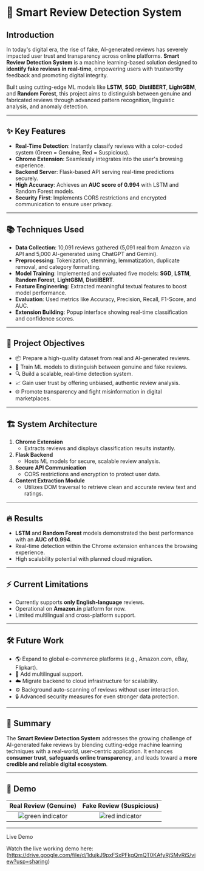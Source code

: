 # 🚀 Smart Review Detection System

## Introduction
In today's digital era, the rise of fake, AI-generated reviews has severely impacted user trust and transparency across online platforms. **Smart Review Detection System** is a machine learning-based solution designed to **identify fake reviews in real-time**, empowering users with trustworthy feedback and promoting digital integrity.

Built using cutting-edge ML models like **LSTM**, **SGD**, **DistilBERT**, **LightGBM**, and **Random Forest**, this project aims to distinguish between genuine and fabricated reviews through advanced pattern recognition, linguistic analysis, and anomaly detection.

---

## ✨ Key Features
- **Real-Time Detection**: Instantly classify reviews with a color-coded system (Green = Genuine, Red = Suspicious).
- **Chrome Extension**: Seamlessly integrates into the user's browsing experience.
- **Backend Server**: Flask-based API serving real-time predictions securely.
- **High Accuracy**: Achieves an **AUC score of 0.994** with LSTM and Random Forest models.
- **Security First**: Implements CORS restrictions and encrypted communication to ensure user privacy.

---

## 📚 Techniques Used
- **Data Collection**: 10,091 reviews gathered (5,091 real from Amazon via API and 5,000 AI-generated using ChatGPT and Gemini).
- **Preprocessing**: Tokenization, stemming, lemmatization, duplicate removal, and category formatting.
- **Model Training**: Implemented and evaluated five models: **SGD**, **LSTM**, **Random Forest**, **LightGBM**, **DistilBERT**.
- **Feature Engineering**: Extracted meaningful textual features to boost model performance.
- **Evaluation**: Used metrics like Accuracy, Precision, Recall, F1-Score, and AUC.
- **Extension Building**: Popup interface showing real-time classification and confidence scores.

---

## 🎯 Project Objectives
- 📦 Prepare a high-quality dataset from real and AI-generated reviews.
- 🧐 Train ML models to distinguish between genuine and fake reviews.
- 🔍 Build a scalable, real-time detection system.
- 📈 Gain user trust by offering unbiased, authentic review analysis.
- 🌐 Promote transparency and fight misinformation in digital marketplaces.

---

## 🏗️ System Architecture
1. **Chrome Extension**  
   - Extracts reviews and displays classification results instantly.
2. **Flask Backend**  
   - Hosts ML models for secure, scalable review analysis.
3. **Secure API Communication**  
   - CORS restrictions and encryption to protect user data.
4. **Content Extraction Module**  
   - Utilizes DOM traversal to retrieve clean and accurate review text and ratings.

---

## 🔥 Results
- **LSTM** and **Random Forest** models demonstrated the best performance with an **AUC of 0.994**.
- Real-time detection within the Chrome extension enhances the browsing experience.
- High scalability potential with planned cloud migration.

---

## ⚡ Current Limitations
- Currently supports **only English-language** reviews.
- Operational on **Amazon.in** platform for now.
- Limited multilingual and cross-platform support.

---

## 🛠️ Future Work
- 🌎 Expand to global e-commerce platforms (e.g., Amazon.com, eBay, Flipkart).
- 👤 Add multilingual support.
- ☁️ Migrate backend to cloud infrastructure for scalability.
- ⚙️ Background auto-scanning of reviews without user interaction.
- 🔒 Advanced security measures for even stronger data protection.

---

## 📝 Summary
The **Smart Review Detection System** addresses the growing challenge of AI-generated fake reviews by blending cutting-edge machine learning techniques with a real-world, user-centric application. It enhances **consumer trust**, **safeguards online transparency**, and leads toward a **more credible and reliable digital ecosystem**.

---

## 📸 Demo

| Real Review (Genuine) | Fake Review (Suspicious) |
| :-------------------: | :----------------------: |
| ![green indicator](https://via.placeholder.com/150x50?text=Genuine+-+Green) | ![red indicator](https://via.placeholder.com/150x50?text=Suspicious+-+Red) |

---
Live Demo

Watch the live working demo here: (https://drive.google.com/file/d/1dujkJ9pxFSxPFkgQmQT0KAfyRjSMvRiS/view?usp=sharing)
